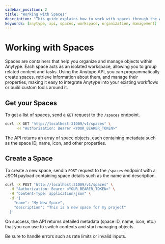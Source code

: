 ```yaml
---
sidebar_position: 2
title: "Working with Spaces"
description: "This guide explains how to work with spaces through the Anytype API."
keywords: [anytype, api, spaces, workspace, organization, management]
---
```


# Working with Spaces

Spaces are containers that help you organize and manage objects within Anytype. Each space acts as an isolated workspace, allowing you to group related content and tasks. Using the Anytype API, you can programmatically create spaces, retrieve information about them, and manage their properties, making it easy to integrate Anytype into your existing workflows or build custom tools around it.

## Get your Spaces

To get a list of spaces, send a `GET` request to the `/spaces` endpoint.

```bash
curl -X GET "http://localhost:31009/v1/spaces" \
     -H "Authorization: Bearer <YOUR_BEARER_TOKEN>"
```

The API returns an array of space objects, each containing metadata such as the space ID, name, icon, and other properties.

## Create a Space

To create a new space, send a `POST` request to the `/spaces` endpoint with a JSON payload containing space details such as the name and description.

```bash
curl -X POST "http://localhost:31009/v1/spaces" \
  -H "Authorization: Bearer <YOUR_BEARER_TOKEN>" \
  -H "Content-Type: application/json" \
  -d '{
    "name": "My New Space",
    "description": "This is a new space for my project"
  }'
```

On success, the API returns detailed metadata (space ID, name, icon, etc.) that you can use to switch contexts and start managing objects.

Be sure to handle errors such as rate limits or invalid inputs.
